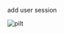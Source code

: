 add user session

![pilt](https://github.com/user-attachments/assets/06881904-dad2-4c3e-a0ae-a94397a8c52a)
